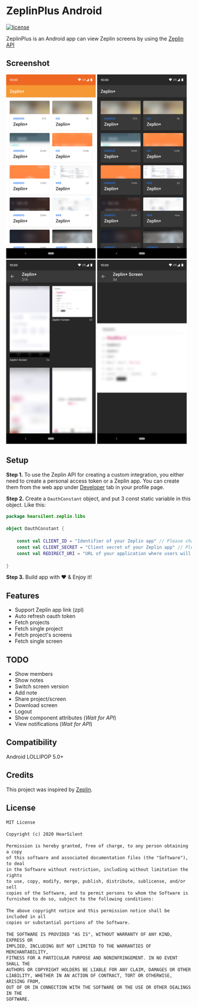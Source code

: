 # ZeplinPlus Android
[![license](https://img.shields.io/github/license/hearsilent/ZeplinPlus-Android.svg?maxAge=2592000)](https://github.com/hearsilent/ZeplinPlus-Android/blob/master/LICENSE)

ZeplinPlus is an Android app can view Zeplin screens by using the [Zeplin API](https://docs.zeplin.dev/reference)

## Screenshot
<img src="https://github.com/hearsilent/ZeplinPlus-Android/raw/master/screenshots/device-2020-04-25-205331.png" height="500">
<img src="https://github.com/hearsilent/ZeplinPlus-Android/raw/master/screenshots/device-2020-04-25-205159.png" height="500">
<img src="https://github.com/hearsilent/ZeplinPlus-Android/raw/master/screenshots/device-2020-04-25-205850.png" height="500">
<img src="https://github.com/hearsilent/ZeplinPlus-Android/raw/master/screenshots/device-2020-04-25-210031.png" height="500">

## Setup
   
**Step 1.** To use the Zeplin API for creating a custom integration, you either need to create a personal access token or a Zeplin app. You can create them from the web app under [Developer](https://app.zeplin.io/profile/developer) tab in your profile page.

**Step 2.** Create a `OauthConstant` object, and put 3 const static variable in this object. Like this:
```kotlin
package hearsilent.zeplin.libs

object OauthConstant {

    const val CLIENT_ID = "Identifier of your Zeplin app" // Please change this value
    const val CLIENT_SECRET = "Client secret of your Zeplin app" // Please change this value
    const val REDIRECT_URI = "URL of your application where users will be redirected to after authorization" // Please change this value

}
```

**Step 3.** Build app with ❤️ & Enjoy it!

## Features
- Support Zeplin app link (zpl)
- Auto refresh oauth token
- Fetch projects
- Fetch single project
- Fetch project's screens
- Fetch single screen

## TODO
- Show members
- Show notes
- Switch screen version 
- Add note
- Share project/screen
- Download screen
- Logout
- Show component attributes (*Wait for API*)
- View notifications (*Wait for API*)
   
## Compatibility

Android LOLLIPOP 5.0+

## Credits

This project was inspired by [Zeplin](https://zeplin.io/).

## License

    MIT License

    Copyright (c) 2020 HearSilent

    Permission is hereby granted, free of charge, to any person obtaining a copy
    of this software and associated documentation files (the "Software"), to deal
    in the Software without restriction, including without limitation the rights
    to use, copy, modify, merge, publish, distribute, sublicense, and/or sell
    copies of the Software, and to permit persons to whom the Software is
    furnished to do so, subject to the following conditions:

    The above copyright notice and this permission notice shall be included in all
    copies or substantial portions of the Software.

    THE SOFTWARE IS PROVIDED "AS IS", WITHOUT WARRANTY OF ANY KIND, EXPRESS OR
    IMPLIED, INCLUDING BUT NOT LIMITED TO THE WARRANTIES OF MERCHANTABILITY,
    FITNESS FOR A PARTICULAR PURPOSE AND NONINFRINGEMENT. IN NO EVENT SHALL THE
    AUTHORS OR COPYRIGHT HOLDERS BE LIABLE FOR ANY CLAIM, DAMAGES OR OTHER
    LIABILITY, WHETHER IN AN ACTION OF CONTRACT, TORT OR OTHERWISE, ARISING FROM,
    OUT OF OR IN CONNECTION WITH THE SOFTWARE OR THE USE OR OTHER DEALINGS IN THE
    SOFTWARE.
